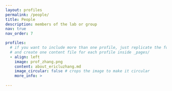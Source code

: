 ```yaml
---
layout: profiles
permalink: /people/
title: People
description: members of the lab or group
nav: true
nav_order: 7

profiles:
  # if you want to include more than one profile, just replicate the following block
  # and create one content file for each profile inside _pages/  
  - align: left
    image: prof_zhang.png
    content: about_ericluzhang.md
    image_circular: false # crops the image to make it circular
    more_info: >
      
---
```

